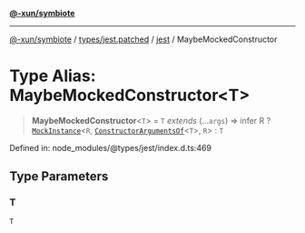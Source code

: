 [**@-xun/symbiote**](../../../../../README.md)

***

[@-xun/symbiote](../../../../../README.md) / [types/jest.patched](../../../README.md) / [jest](../README.md) / MaybeMockedConstructor

# Type Alias: MaybeMockedConstructor\<T\>

> **MaybeMockedConstructor**\<`T`\> = `T` *extends* (...`args`) => infer R ? [`MockInstance`](../interfaces/MockInstance.md)\<`R`, [`ConstructorArgumentsOf`](ConstructorArgumentsOf.md)\<`T`\>, `R`\> : `T`

Defined in: node\_modules/@types/jest/index.d.ts:469

## Type Parameters

### T

`T`
